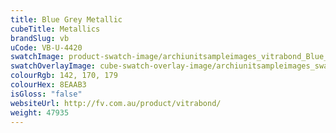 ```yaml
---
title: Blue Grey Metallic
cubeTitle: Metallics
brandSlug: vb
uCode: VB-U-4420
swatchImage: product-swatch-image/archiunitsampleimages_vitrabond_Blue_Grey_Metallic.jpg
swatchOverlayImage: cube-swatch-overlay-image/archiunitsampleimages_swatch-overlay_vitrabond.png
colourRgb: 142, 170, 179
colourHex: 8EAAB3
isGloss: "false"
websiteUrl: http://fv.com.au/product/vitrabond/
weight: 47935
---
```

